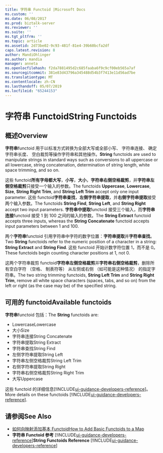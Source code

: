 ```yaml
---
title: 字符串 Functoid |Microsoft Docs
ms.custom: ''
ms.date: 06/08/2017
ms.prod: biztalk-server
ms.reviewer: ''
ms.suite: ''
ms.tgt_pltfrm: ''
ms.topic: article
ms.assetid: 2d73be02-9c93-481f-81e4-39b60bcfa2df
caps.latest.revision: 8
author: MandiOhlinger
ms.author: mandia
manager: anneta
ms.openlocfilehash: f2da7881495d2c685faaba6f9c9cf00eb565a7af
ms.sourcegitcommit: 381e83d43796a345488d54b3f7413e11d56ad7be
ms.translationtype: MT
ms.contentlocale: zh-CN
ms.lasthandoff: 05/07/2019
ms.locfileid: "65244153"
---
```

# <a name="string-functoids"></a><span data-ttu-id="0ddca-102">字符串 Functoid</span><span class="sxs-lookup"><span data-stu-id="0ddca-102">String Functoids</span></span>

## <a name="overview"></a><span data-ttu-id="0ddca-103">概述</span><span class="sxs-lookup"><span data-stu-id="0ddca-103">Overview</span></span>
<span data-ttu-id="0ddca-104">**字符串**functoid 用于以标准方式转换为全部大写或全部小写、 字符串连接、 确定字符串长度、 空白裁剪等操作字符串和其他操作。</span><span class="sxs-lookup"><span data-stu-id="0ddca-104">**String** functoids are used to manipulate strings in standard ways such as conversions to all uppercase or all lowercase, string concatenation, determination of string length, white space trimming, and so on.</span></span>  

 <span data-ttu-id="0ddca-105">这些 functoid**所有字母都大写**，**小写**，**大小**，**字符串右侧空格裁剪**，并**字符串左侧空格裁剪**只接受一个输入的参数。</span><span class="sxs-lookup"><span data-stu-id="0ddca-105">The functoids **Uppercase**, **Lowercase**, **Size**, **String Right Trim**, and **String Left Trim** accept only one input parameter.</span></span> <span data-ttu-id="0ddca-106">这些 functoid**字符串查找**，**左侧字符串提取**，并**右侧字符串提取**接受两个输入参数。</span><span class="sxs-lookup"><span data-stu-id="0ddca-106">The functoids **String Find**, **String Left**, and **String Right** accept two input parameters.</span></span> <span data-ttu-id="0ddca-107">**字符串中提取**functoid 接受三个输入，而**字符串连接**functoid 接受 1 到 100 之间的输入的参数。</span><span class="sxs-lookup"><span data-stu-id="0ddca-107">The **String Extract** functoid accepts three inputs, whereas the **String Concatenate** functoid accepts input parameters between 1 and 100.</span></span>  

 <span data-ttu-id="0ddca-108">两个**字符串**functoid 引用字符串中字符的数字位置：**字符串提取**并**字符串查找**。</span><span class="sxs-lookup"><span data-stu-id="0ddca-108">Two **String** functoids refer to the numeric position of a character in a string: **String Extract** and **String Find**.</span></span> <span data-ttu-id="0ddca-109">这些 functoid 开始计数字符位置 1，而不是 0。</span><span class="sxs-lookup"><span data-stu-id="0ddca-109">These functoids begin counting character positions at 1, not 0.</span></span>  

 <span data-ttu-id="0ddca-110">这两个字符串裁剪 functoid**字符串左侧空格裁剪**并**字符串右侧空格裁剪**，删除所有空白字符 （空格、 制表符等） 从左侧或右侧 （如可能是这种情况） 的指定字符串。</span><span class="sxs-lookup"><span data-stu-id="0ddca-110">The two string trimming functoids, **String Left Trim** and **String Right Trim**, remove all white space characters (spaces, tabs, and so on) from the left  or right (as the case may be) of the specified string.</span></span>  

## <a name="available-functoids"></a><span data-ttu-id="0ddca-111">可用的 functoid</span><span class="sxs-lookup"><span data-stu-id="0ddca-111">Available functoids</span></span> 
 <span data-ttu-id="0ddca-112">**字符串**functoid 包括：</span><span class="sxs-lookup"><span data-stu-id="0ddca-112">The **String** functoids are:</span></span> 

* <span data-ttu-id="0ddca-113">Lowercase</span><span class="sxs-lookup"><span data-stu-id="0ddca-113">Lowercase</span></span>
* <span data-ttu-id="0ddca-114">大小</span><span class="sxs-lookup"><span data-stu-id="0ddca-114">Size</span></span>
* <span data-ttu-id="0ddca-115">字符串连接</span><span class="sxs-lookup"><span data-stu-id="0ddca-115">String Concatenate</span></span>
* <span data-ttu-id="0ddca-116">字符串提取</span><span class="sxs-lookup"><span data-stu-id="0ddca-116">String Extract</span></span>
* <span data-ttu-id="0ddca-117">字符串查找</span><span class="sxs-lookup"><span data-stu-id="0ddca-117">String Find</span></span>
* <span data-ttu-id="0ddca-118">左侧字符串提取</span><span class="sxs-lookup"><span data-stu-id="0ddca-118">String Left</span></span>
* <span data-ttu-id="0ddca-119">字符串左侧空格裁剪</span><span class="sxs-lookup"><span data-stu-id="0ddca-119">String Left Trim</span></span>
* <span data-ttu-id="0ddca-120">右侧字符串提取</span><span class="sxs-lookup"><span data-stu-id="0ddca-120">String Right</span></span>
* <span data-ttu-id="0ddca-121">字符串右侧空格裁剪</span><span class="sxs-lookup"><span data-stu-id="0ddca-121">String Right Trim</span></span>
* <span data-ttu-id="0ddca-122">大写</span><span class="sxs-lookup"><span data-stu-id="0ddca-122">Uppercase</span></span>

<span data-ttu-id="0ddca-123">这些 functoid 的详细信息[!INCLUDE[ui-guidance-developers-reference](../includes/ui-guidance-developers-reference.md)]。</span><span class="sxs-lookup"><span data-stu-id="0ddca-123">More details on these functoids [!INCLUDE[ui-guidance-developers-reference](../includes/ui-guidance-developers-reference.md)].</span></span>

## <a name="see-also"></a><span data-ttu-id="0ddca-124">请参阅</span><span class="sxs-lookup"><span data-stu-id="0ddca-124">See Also</span></span>  
- [<span data-ttu-id="0ddca-125">如何向映射添加基本 Functoid</span><span class="sxs-lookup"><span data-stu-id="0ddca-125">How to Add Basic Functoids to a Map</span></span>](../core/how-to-add-basic-functoids-to-a-map.md)   
- <span data-ttu-id="0ddca-126">**字符串 Functoid 参考** [!INCLUDE[ui-guidance-developers-reference](../includes/ui-guidance-developers-reference.md)]</span><span class="sxs-lookup"><span data-stu-id="0ddca-126">**String Functoids Reference** [!INCLUDE[ui-guidance-developers-reference](../includes/ui-guidance-developers-reference.md)]</span></span>
